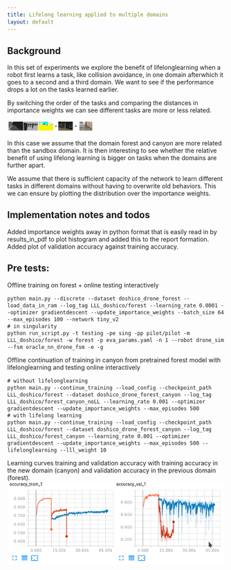 ```yaml
---
title: Lifelong learning applied to multiple domains
layout: default
---
```


## Background

In this set of experiments we explore the benefit of lifelonglearning when a robot first learns a task, like collision avoidance, in one domain afterwhich it goes to a second and a third domain. We want to see if the performance drops a lot on the tasks learned earlier.

By switching the order of the tasks and comparing the distances in importance weights we can see different tasks are more or less related.


<img src="/imgs/18-10-29_doshico.png" alt="doshico environments" style="width: 200px;"/>

In this case we assume that the domain forest and canyon are more related than the sandbox domain.
It is then interesting to see whether the relative benefit of using lifelong learning is bigger on tasks when the domains are further apart. 

We assume that there is sufficient capacity of the network to learn different tasks in different domains without having to overwrite old behaviors. This we can ensure by plotting the distribution over the importance weights.


## Implementation notes and todos

Added importance weights away in python format that is easily read in by results_in_pdf to plot histogram and added this to the report formation.
Added plot of validation accuracy against training accuracy.

## Pre tests:

Offline training on forest + online testing interactively

```
python main.py --discrete --dataset doshico_drone_forest --load_data_in_ram --log_tag LLL_doshico/forest --learning_rate 0.0001 --optimizer gradientdescent --update_importance_weights --batch_size 64 --max_episodes 100 --network tiny_v2
# in singularity
python run_script.py -t testing -pe sing -pp pilot/pilot -m LLL_doshico/forest -w forest -p eva_params.yaml -n 1 --robot drone_sim --fsm oracle_nn_drone_fsm -e -g
```

Offline continuation of training in canyon from pretrained forest model with lifelonglearning and testing online interactively

```
# without lifelonglearning
python main.py --continue_training --load_config --checkpoint_path LLL_doshico/forest --dataset doshico_drone_forest_canyon --log_tag LLL_doshico/forest_canyon_noLL --learning_rate 0.001 --optimizer gradientdescent --update_importance_weights --max_episodes 500
# with lifelong learning
python main.py --continue_training --load_config --checkpoint_path LLL_doshico/forest --dataset doshico_drone_forest_canyon --log_tag LLL_doshico/forest_canyon --learning_rate 0.001 --optimizer gradientdescent --update_importance_weights --max_episodes 500 --lifelonglearning --lll_weight 10
```


Learning curves training and validation accuracy with training accuracy in the new domain (canyon) and validation accuracy in the previous domain (forest).
<img src="/imgs/18-10-30_forest_canyon_learning_curve.png" alt="Learning curves training and validation accuracy" style="width: 600px;"/>

